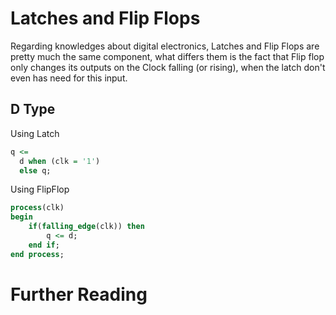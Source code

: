 # Latches and Flip Flops

Regarding knowledges about digital electronics, Latches and Flip Flops are pretty much the same component, what differs them is the fact that Flip flop only changes its outputs on the Clock falling (or rising), when the latch don't even has need for this input.

## D Type

Using Latch

```vhdl
q <=
  d when (clk = '1')
  else q;
```
Using FlipFlop

```vhdl
process(clk)
begin
	if(falling_edge(clk)) then
		q <= d;
	end if;
end process;
```

# Further Reading
